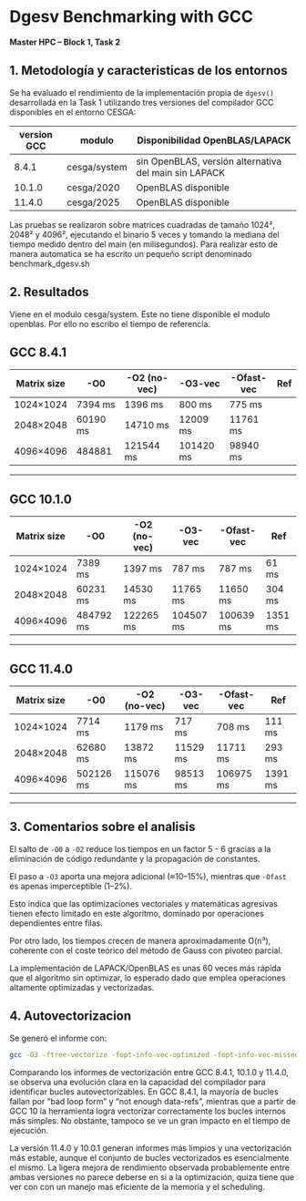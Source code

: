 
# Dgesv Benchmarking with GCC 
**Master HPC – Block 1, Task 2**

## 1. Metodología y caracteristicas de los entornos 

Se ha evaluado el rendimiento de la implementación propia de `dgesv()` desarrollada en la Task 1 utilizando tres versiones del compilador GCC disponibles en el entorno CESGA:

| version GCC | modulo       | Disponibilidad OpenBLAS/LAPACK                        |
| ----------- | ------------ | ----------------------------------------------------- |
| 8.4.1       | cesga/system | sin OpenBLAS, versión alternativa del main sin LAPACK |
| 10.1.0      | cesga/2020   | OpenBLAS disponible                                   |
| 11.4.0      | cesga/2025   | OpenBLAS disponible                                   |

Las pruebas se realizaron sobre matrices cuadradas de tamaño 1024², 2048² y 4096², ejecutando el binario 5 veces y tomando la mediana del tiempo medido dentro del main (en milisegundos). Para realizar esto de manera automatica se ha escrito un pequeño script denominado benchmark_dgesv.sh



## 2. Resultados

Viene en el modulo cesga/system. Este no tiene disponible el modulo openblas. Por ello no escribo el tiempo de referencia.

## GCC 8.4.1

| Matrix size | -O0      | -O2 (no-vec) | -O3-vec   | -Ofast-vec | Ref |
| ----------- | -------- | ------------ | --------- | ---------- | --- |
| 1024×1024   | 7394 ms  | 1396 ms      | 800 ms    | 775 ms     |     |
| 2048×2048   | 60190 ms | 14710 ms     | 12009 ms  | 11761 ms   |     |
| 4096×4096   | 484881   | 121544 ms    | 101420 ms | 98940 ms   |     |

---

## GCC 10.1.0

| Matrix size | -O0       | -O2 (no-vec) | -O3-vec   | -Ofast-vec | Ref     |
| ----------- | --------- | ------------ | --------- | ---------- | ------- |
| 1024×1024   | 7389 ms   | 1397 ms      | 787 ms    | 787 ms     | 61 ms   |
| 2048×2048   | 60231 ms  | 14530 ms     | 11765 ms  | 11650 ms   | 304 ms  |
| 4096×4096   | 484792 ms | 122265 ms    | 104507 ms | 100639 ms  | 1351 ms |

---

## GCC 11.4.0

| Matrix size | -O0       | -O2 (no-vec) | -O3-vec  | -Ofast-vec | Ref     |
| ----------- | --------- | ------------ | -------- | ---------- | ------- |
| 1024×1024   | 7714 ms   | 1179 ms      | 717 ms   | 708 ms     | 111 ms  | 
| 2048×2048   | 62680 ms  | 13872 ms     | 11529 ms | 11711 ms   | 293 ms  |
| 4096×4096   | 502126 ms | 115076 ms    | 98513 ms | 106975 ms  | 1391 ms |


---

## 3. Comentarios sobre el analisis

El salto de `-O0` a `-O2` reduce los tiempos en un factor 5 - 6 gracias a la eliminación de código redundante y la propagación de constantes.

El paso a `-O3` aporta una mejora adicional (≈10–15%), mientras que `-Ofast` es apenas imperceptible (1–2%).

Esto indica que las optimizaciones vectoriales y matemáticas agresivas tienen efecto limitado en este algoritmo, dominado por operaciones dependientes entre filas.

Por otro lado, los tiempos crecen de manera aproximadamente O(n³), coherente con el coste teórico del método de Gauss con pivoteo parcial.

La implementación de LAPACK/OpenBLAS es unas 60 veces más rápida que el algoritmo sin optimizar, lo esperado dado que emplea operaciones altamente optimizadas y vectorizadas.

## 4. Autovectorizacion

Se generó el informe con:
```bash
gcc -O3 -ftree-vectorize -fopt-info-vec-optimized -fopt-info-vec-missed dgesv.c -c
```

Comparando los informes de vectorización entre GCC 8.4.1, 10.1.0 y 11.4.0, se observa una evolución clara en la capacidad del compilador para identificar bucles autovectorizables.
En GCC 8.4.1, la mayoría de bucles fallan por “bad loop form” y “not enough data-refs”, mientras que a partir de GCC 10 la herramienta logra vectorizar correctamente los bucles internos más simples. No obstante, tampoco se ve un gran impacto en el tiempo de ejecución.

La versión 11.4.0 y 10.0.1 generan informes más limpios y una vectorización más estable, aunque el conjunto de bucles vectorizados es esencialmente el mismo. La ligera mejora de rendimiento observada probablemente entre ambas versiones no parece deberse en si a la optimización, quiza tiene que ver con con un manejo mas eficiente de la memoria y el scheduling.



